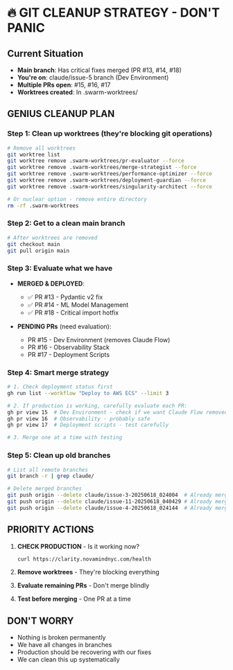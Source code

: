 # 🔥 GIT CLEANUP STRATEGY - DON'T PANIC

## Current Situation

- **Main branch**: Has critical fixes merged (PR #13, #14, #18)
- **You're on**: claude/issue-5 branch (Dev Environment)
- **Multiple PRs open**: #15, #16, #17
- **Worktrees created**: In .swarm-worktrees/

## GENIUS CLEANUP PLAN

### Step 1: Clean up worktrees (they're blocking git operations)

```bash
# Remove all worktrees
git worktree list
git worktree remove .swarm-worktrees/pr-evaluator --force
git worktree remove .swarm-worktrees/merge-strategist --force
git worktree remove .swarm-worktrees/performance-optimizer --force
git worktree remove .swarm-worktrees/deployment-guardian --force
git worktree remove .swarm-worktrees/singularity-architect --force

# Or nuclear option - remove entire directory
rm -rf .swarm-worktrees
```

### Step 2: Get to a clean main branch

```bash
# After worktrees are removed
git checkout main
git pull origin main
```

### Step 3: Evaluate what we have

- **MERGED & DEPLOYED**:
  - ✅ PR #13 - Pydantic v2 fix
  - ✅ PR #14 - ML Model Management
  - ✅ PR #18 - Critical import hotfix

- **PENDING PRs** (need evaluation):
  - PR #15 - Dev Environment (removes Claude Flow)
  - PR #16 - Observability Stack
  - PR #17 - Deployment Scripts

### Step 4: Smart merge strategy

```bash
# 1. Check deployment status first
gh run list --workflow "Deploy to AWS ECS" --limit 3

# 2. If production is working, carefully evaluate each PR:
gh pr view 15  # Dev Environment - check if we want Claude Flow removed
gh pr view 16  # Observability - probably safe
gh pr view 17  # Deployment scripts - test carefully

# 3. Merge one at a time with testing
```

### Step 5: Clean up old branches

```bash
# List all remote branches
git branch -r | grep claude/

# Delete merged branches
git push origin --delete claude/issue-3-20250618_024004  # Already merged
git push origin --delete claude/issue-11-20250618_040429 # Already merged
git push origin --delete claude/issue-4-20250618_024144  # Already merged
```

## PRIORITY ACTIONS

1. **CHECK PRODUCTION** - Is it working now?

   ```bash
   curl https://clarity.novamindnyc.com/health
   ```

2. **Remove worktrees** - They're blocking everything

3. **Evaluate remaining PRs** - Don't merge blindly

4. **Test before merging** - One PR at a time

## DON'T WORRY

- Nothing is broken permanently
- We have all changes in branches
- Production should be recovering with our fixes
- We can clean this up systematically
